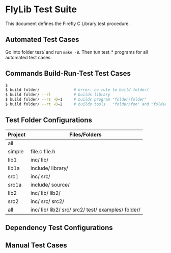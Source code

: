 # FlyLib Test Suite

This document defines the Firefly C Library test procedure.

## Automated Test Cases

Go into folder test/ and run `make -B`. Then tun test_* programs for all automated test cases.

## Commands Build-Run-Test Test Cases

```bash
$ 
$ build folder/               # error: no rule to build folder/
$ build folder/ --rl          # builds library
$ build folder/ --rs -D=1     # builds program "folder/folder"
$ build folder/ --rt -D=2     # builds tools   "folder/foo" and "folder/bar"
```

## Test Folder Configurations

Project | Files/Folders
------- | -------------
all     | 
simple  | file.c file.h
lib1    | inc/ lib/ 
lib1a   | include/ library/
src1    | inc/ src/ 
src1a   | include/ source/
lib2    | inc/ lib/ lib2/
src2    | inc/ src/ src2/
all     | inc/ lib/ lib2/ src/ src2/ test/ examples/ folder/

## Dependency Test Configurations


## Manual Test Cases

